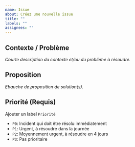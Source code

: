 ```yaml
---
name: Issue
about: Créez une nouvelle issue
title: ""
labels: ""
assignees: ""
---
```


## Contexte / Problème
_Courte description du contexte et/ou du problème à résoudre._

## Proposition
_Ebauche de proposition de solution(s)._

## Priorité (Requis)
Ajouter un label `Priorité`

- `P0`: Incident qui doit être résolu immédiatement
- `P1`: Urgent, à résoudre dans la journée
- `P2`: Moyennement urgent, à résoudre en 4 jours
- `P3`: Pas prioritaire
